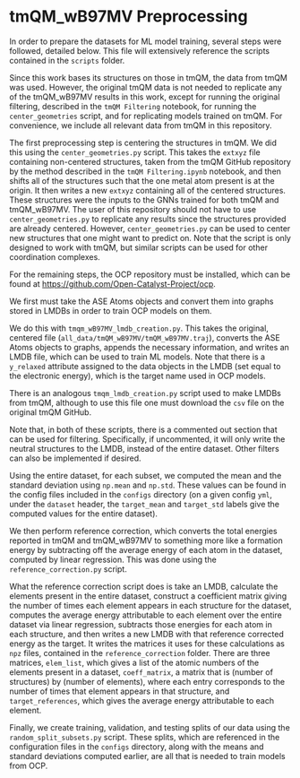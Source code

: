 # tmQM_wB97MV Preprocessing

In order to prepare the datasets for ML model training, several steps were followed, detailed below. This file will extensively reference the scripts contained in the `scripts` folder.

Since this work bases its structures on those in tmQM, the data from tmQM was used. However, the original tmQM data is not needed to replicate any of the tmQM_wB97MV results in this work, except for running the original filtering, described in the `tmQM Filtering` notebook, for running the `center_geometries` script, and for replicating models trained on tmQM. For convenience, we include all relevant data from tmQM in this repository.

The first preprocessing step is centering the structures in tmQM. We did this using the `center_geometries.py` script. This takes the `extxyz` file containing non-centered structures, taken from the tmQM GitHub repository by the method described in the `tmQM Filtering.ipynb` notebook, and then shifts all of the structures such that the one metal atom present is at the origin. It then writes a new `extxyz` containing all of the centered structures. These structures were the inputs to the GNNs trained for both tmQM and tmQM_wB97MV. The user of this repository should not have to use `center_geometries.py` to replicate any results since the structures provided are already centered. However, `center_geometries.py` can be used to center new structures that one might want to predict on. Note that the script is only designed to work with tmQM, but similar scripts can be used for other coordination complexes.

For the remaining steps, the OCP repository must be installed, which can be found at https://github.com/Open-Catalyst-Project/ocp.

We first must take the ASE Atoms objects and convert them into graphs stored in LMDBs in order to train OCP models on them.

We do this with `tmqm_wB97MV_lmdb_creation.py`. This takes the original, centered file (`all_data/tmQM_wB97MV/tmQM_wB97MV.traj`), converts the ASE Atoms objects to graphs, appends the necessary information, and writes an LMDB file, which can be used to train ML models. Note that there is a `y_relaxed` attribute assigned to the data objects in the LMDB (set equal to the electronic energy), which is the target name used in OCP models.

There is an analogous `tmqm_lmdb_creation.py` script used to make LMDBs from tmQM, although to use this file one must download the `csv` file on the original tmQM GitHub.

Note that, in both of these scripts, there is a commented out section that can be used for filtering. Specifically, if uncommented, it will only write the neutral structures to the LMDB, instead of the entire dataset. Other filters can also be implemented if desired.

Using the entire dataset, for each subset, we computed the mean and the standard deviation using `np.mean` and `np.std`. These values can be found in the config files included in the `configs` directory (on a given config `yml`, under the `dataset` header, the `target_mean` and `target_std` labels give the computed values for the entire dataset).

We then perform reference correction, which converts the total energies reported in tmQM and tmQM_wB97MV to something more like a formation energy by subtracting off the average energy of each atom in the dataset, computed by linear regression. This was done using the `reference_correction.py` script.

What the reference correction script does is take an LMDB, calculate the elements present in the entire dataset, construct a coefficient matrix giving the number of times each element appears in each structure for the dataset, computes the average energy attributable to each element over the entire dataset via linear regression, subtracts those energies for each atom in each structure, and then writes a new LMDB with that reference corrected energy as the target. It writes the matrices it uses for these calculations as `npz` files, contained in the `reference_correction` folder. There are three matrices, `elem_list`, which gives a list of the atomic numbers of the elements present in a dataset, `coeff_matrix`, a matrix that is (number of structures) by (number of elements), where each entry corresponds to the number of times that element appears in that structure, and `target_references`, which gives the average energy attributable to each element.

Finally, we create training, validation, and testing splits of our data using the `random_split_subsets.py` script. These splits, which are referenced in the configuration files in the `configs` directory, along with the means and standard deviations computed earlier, are all that is needed to train models from OCP.